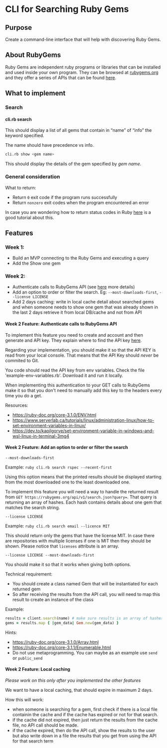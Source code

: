 # CLI for Searching Ruby Gems

## Purpose

Create a command-line interface that will help with discovering Ruby Gems.

## About RubyGems

Ruby Gems are independent ruby programs or libraries that can be installed and used inside your own program.
They can be browsed at [rubygems.org](https://rubygems.org) and they offer a series of APIs that can
be found [here](https://guides.rubygems.org/rubygems-org-api/).


## What to implement

### Search

#### cli.rb search <keyword>

This should display a list of all gems that contain in “name” of “info” the keyword specified.

The name should have precedence vs info.

```bash
cli.rb show <gem name>
```

This should display the details of the gem specified by _gem name_.

### General consideration

What to return:

- Return `0` exit code if the program runs successfully
- Return `nonzero` exit codes when the program encountered an error

In case you are wondering how to return status codes in Ruby [here](https://www.honeybadger.io/blog/how-to-exit-a-ruby-program/) is a good tutorial about this.


## Features

### Week 1:

- Build an MVP connecting to the Ruby Gems and executing a query
- Add the Show one gem

### Week 2:
- Authenticate calls to RubyGems API (see [here](https://guides.rubygems.org/rubygems-org-api/#api-authorization) more details)
- Add an option to order or filter the search. Eg: `--most-downloads-first`, `--license LICENSE`
- Add 2 days caching: write in local cache detail about searched gems and when someone needs to show one gem that was already shown in the last 2 days retrieve it from local DB/cache and not from API


#### Week 2 Feature: Authenticate calls to RubyGems API

To implement this feature you need to create and account and then generate and API key. They explain where to find the API key [here](https://guides.rubygems.org/rubygems-org-api/#api-authorization).

Regarding your implementation, you should make it so that the API KEY is read from your local console.
That means that the API Key should _never_ be commited to Git.

You code should read the API key from env variables.
Check the file 'example-env-variables.rb'. Download it and run it locally.

When implementing this authentication to your GET calls to RubyGems make it so that you don't need to manually add this key to the headers every time you do a get.

Resources:

- https://ruby-doc.org/core-3.1.0/ENV.html
- https://www.serverlab.ca/tutorials/linux/administration-linux/how-to-set-environment-variables-in-linux/
- https://dev.to/kapilgorve/set-environment-variable-in-windows-and-wsl-linux-in-terminal-3mg4

#### Week 2 Feature: Add an option to order or filter the search

`--most-downloads-first`

Example:
`ruby cli.rb search rspec --recent-first`

Using this option means that the printed results should be displayed starting from the most downloaded one to the least downloaded one.

To implement this feature you will need a way to handle the returned result from `GET https://rubygems.org/api/v1/search.json?query=`.
That query is returning an array of hashes. Each hash contains details about one gem that matches the search string.


`--license LICENSE`

Example:
`ruby cli.rb search email --licence MIT`

This should return only the gems that have the license MIT. In case there are repositories with multiple licenses if one is MIT then they should be shown.
Please notice that `licenses` attribute is an array.

`--license LICENSE --most-downloads-first`

You should make it so that it works when giving both options.

Technical requirement:
- You should create a class named Gem that will be instantiated for each returned gem
- So after receiving the results from the API call, you will need to map this result to create an instance of the class

Example:
```ruby
results = client.search(name) # make sure results is an array of hashes
gems = results.map { |gem_data| Gem.new(gem_data) }
```

Hints:
- https://ruby-doc.org/core-3.1.0/Array.html
- https://ruby-doc.org/core-3.1.1/Enumerable.html
- Do not use metaprogramming. You can maybe as an example use `send` or `public_send`

#### Week 2 Feature: Local caching

_Please work on this only after you implemented the other features_

We want to have a local caching, that should expire in maximum 2 days.

How this will work:
- when someone is searching for a gem, first check if there is a local file containin the cache and if the cache has expired or not for that search.
- if the cache did not expired, then just return the results from the cache file, no API call should be made.
- if the cache expired, then do the API call, show the results to the user but also write down in a file the results that you get from using the API for that search term
